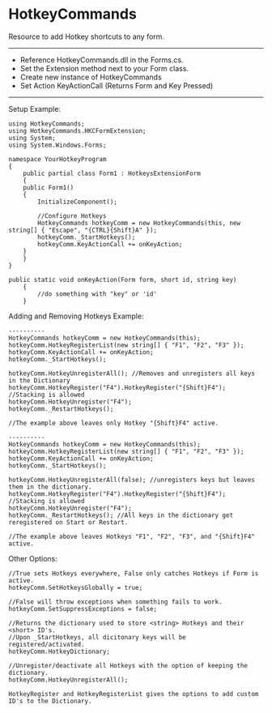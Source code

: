 # HotkeyCommands
Resource to add Hotkey shortcuts to any form.
________________________________________________________________

- Reference HotkeyCommands.dll in the Forms.cs.
- Set the Extension method next to your Form class.
- Create new instance of HotkeyCommands
- Set Action KeyActionCall (Returns Form and Key Pressed)
________________________________________________________________

Setup Example:

	using HotkeyCommands;
	using HotkeyCommands.HKCFormExtension;
	using System;
	using System.Windows.Forms;

	namespace YourHotkeyProgram
	{
	    public partial class Form1 : HotkeysExtensionForm
	    {
		public Form1()
		{
		    InitializeComponent();

		    //Configure Hotkeys
		    HotkeyCommands hotkeyComm = new HotkeyCommands(this, new string[] { "Escape", "{CTRL}{Shift}A" });
		    hotkeyComm._StartHotkeys();
		    hotkeyComm.KeyActionCall += onKeyAction;
		}
	    }
	}
	
	public static void onKeyAction(Form form, short id, string key)
        {
            //do something with "key" or 'id'
        }

Adding and Removing Hotkeys Example:

	----------
	HotkeyCommands hotkeyComm = new HotkeyCommands(this);
	hotkeyComm.HotkeyRegisterList(new string[] { "F1", "F2", "F3" });
	hotkeyComm.KeyActionCall += onKeyAction;
	hotkeyComm._StartHotkeys();
	
	hotkeyComm.HotkeyUnregisterAll(); //Removes and unregisters all keys in the Dictionary
	hotkeyComm.HotkeyRegister("F4").HotkeyRegister("{Shift}F4"); //Stacking is allowed
	hotkeyComm.HotkeyUnregister("F4");
	hotkeyComm._RestartHotkeys();
	
	//The example above leaves only Hotkey "{Shift}F4" active.
	
	----------
	HotkeyCommands hotkeyComm = new HotkeyCommands(this);
	hotkeyComm.HotkeyRegisterList(new string[] { "F1", "F2", "F3" });
	hotkeyComm.KeyActionCall += onKeyAction;
	hotkeyComm._StartHotkeys();
	
	hotkeyComm.HotkeyUnregisterAll(false); //unregisters keys but leaves them in the dictionary.
	hotkeyComm.HotkeyRegister("F4").HotkeyRegister("{Shift}F4"); //Stacking is allowed
	hotkeyComm.HotkeyUnregister("F4");
	hotkeyComm._RestartHotkeys(); //All keys in the dictionary get reregistered on Start or Restart.
	
	//The example above leaves Hotkeys "F1", "F2", "F3", and "{Shift}F4" active.


Other Options:
	
	//True sets Hotkeys everywhere, False only catches Hotkeys if Form is active.
	hotkeyComm.SetHotkeysGlobally = true;
	
	//False will throw exceptions when something fails to work.
	hotkeyComm.SetSuppressExceptions = false;
	
	//Returns the dictionary used to store <string> Hotkeys and their <short> ID's.
	//Upon _StartHotkeys, all dicitonary keys will be registered/activated.
	hotkeyComm.HotkeyDictionary;
	
	//Unregister/deactivate all Hotkeys with the option of keeping the dictionary.
	hotkeyComm.HotkeyUnregisterAll();
	
	HotkeyRegister and HotkeyRegisterList gives the options to add custom ID's to the Dictionary.
	
